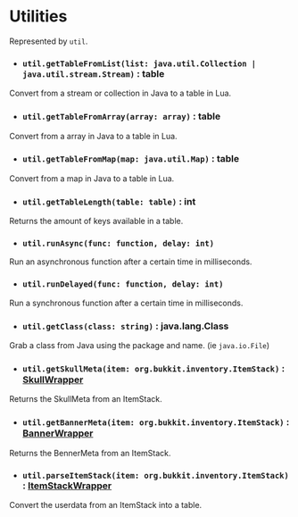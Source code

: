 # Utilities

Represented by `util`.

- ### `util.getTableFromList(list: java.util.Collection | java.util.stream.Stream)` : table
Convert from a stream or collection in Java to a table in Lua.

- ### `util.getTableFromArray(array: array)` : table
Convert from a array in Java to a table in Lua.

- ### `util.getTableFromMap(map: java.util.Map)` : table
Convert from a map in Java to a table in Lua.

- ### `util.getTableLength(table: table)` : int
Returns the amount of keys available in a table.

- ### `util.runAsync(func: function, delay: int)`
Run an asynchronous function after a certain time in milliseconds.

- ### `util.runDelayed(func: function, delay: int)`
Run a synchronous function after a certain time in milliseconds.

- ### `util.getClass(class: string)` : java.lang.Class
Grab a class from Java using the package and name. (ie `java.io.File`)

- ### `util.getSkullMeta(item: org.bukkit.inventory.ItemStack)` : [SkullWrapper](Wrappers#Skull)
Returns the SkullMeta from an ItemStack.

- ### `util.getBannerMeta(item: org.bukkit.inventory.ItemStack)` : [BannerWrapper](Wrappers#Banner)
Returns the BennerMeta from an ItemStack.

- ### `util.parseItemStack(item: org.bukkit.inventory.ItemStack)` : [ItemStackWrapper](Wrappers#ItemStack)
Convert the userdata from an ItemStack into a table.
